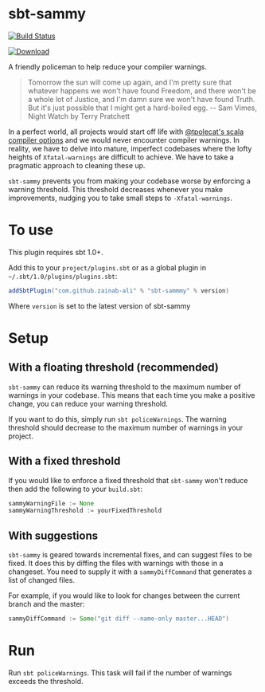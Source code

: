 # sbt-sammy

[![Build Status](https://travis-ci.org/zainab-ali/sbt-sammy.svg?branch=master)](https://travis-ci.org/zainab-ali/sbt-sammy)

[![Download](https://api.bintray.com/packages/zainab-ali/sbt-plugins/sbt-sammy/images/download.svg)](https://bintray.com/zainab-ali/sbt-plugins/sbt-sammy/_latestVersion)

A friendly policeman to help reduce your compiler warnings.

> Tomorrow the sun will come up again, and I'm pretty sure that whatever happens we won't have found Freedom, and there won't be a whole lot of Justice, and I'm damn sure we won't have found Truth. But it's just possible that I might get a hard-boiled egg.
> -- Sam Vimes, Night Watch by Terry Pratchett

In a perfect world, all projects would start off life with [@tpolecat's scala compiler options](https://tpolecat.github.io/2017/04/25/scalac-flags.html) and we would never encounter compiler warnings.  In reality, we have to delve into mature, imperfect codebases where the lofty heights of `Xfatal-warnings` are difficult to achieve.  We have to take a pragmatic approach to cleaning these up.

`sbt-sammy` prevents you from making your codebase worse by enforcing a warning threshold.  This threshold decreases whenever you make improvements, nudging you to take small steps to `-Xfatal-warnings`.

# To use

This plugin requires sbt 1.0+.

Add this to your `project/plugins.sbt` or as a global plugin in `~/.sbt/1.0/plugins/plugins.sbt`:

```scala
addSbtPlugin("com.github.zainab-ali" % "sbt-sammmy" % version)
```

Where `version` is set to the latest version of sbt-sammy

# Setup

## With a floating threshold (recommended)

`sbt-sammy` can reduce its warning threshold to the maximum number of warnings in your codebase.  This means that each time you make a positive change, you can reduce your warning threshold.

If you want to do this, simply run `sbt policeWarnings`. The warning threshold should decrease to the maximum number of warnings in your project.

## With a fixed threshold

If you would like to enforce a fixed threshold that `sbt-sammy` won't reduce then add the following to your `build.sbt`:

```scala
sammyWarningFile := None
sammyWarningThreshold := yourFixedThreshold
```

## With suggestions

`sbt-sammy` is geared towards incremental fixes, and can suggest files to be fixed.  It does this by diffing the files with warnings with those in a changeset. You need to supply it with a `sammyDiffCommand` that generates a list of changed files.

For example, if you would like to look for changes between the current branch and the master:

```scala
sammyDiffCommand := Some("git diff --name-only master...HEAD")
```

# Run

Run `sbt policeWarnings`.  This task will fail if the number of warnings exceeds the threshold.
